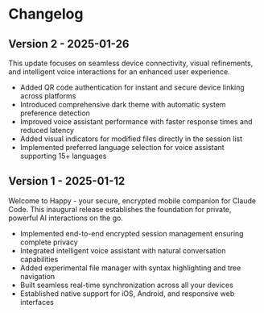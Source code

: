 # Changelog

## Version 2 - 2025-01-26

This update focuses on seamless device connectivity, visual refinements, and intelligent voice interactions for an enhanced user experience.

- Added QR code authentication for instant and secure device linking across platforms
- Introduced comprehensive dark theme with automatic system preference detection
- Improved voice assistant performance with faster response times and reduced latency
- Added visual indicators for modified files directly in the session list
- Implemented preferred language selection for voice assistant supporting 15+ languages

## Version 1 - 2025-01-12

Welcome to Happy - your secure, encrypted mobile companion for Claude Code. This inaugural release establishes the foundation for private, powerful AI interactions on the go.

- Implemented end-to-end encrypted session management ensuring complete privacy
- Integrated intelligent voice assistant with natural conversation capabilities
- Added experimental file manager with syntax highlighting and tree navigation
- Built seamless real-time synchronization across all your devices
- Established native support for iOS, Android, and responsive web interfaces